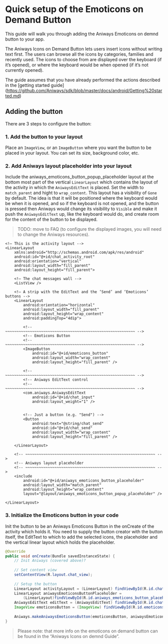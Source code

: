 # Quick setup of the Emoticons on Demand Button

This guide will walk you through adding the Aniways Emoticons on demnd button to your app.

The Aniways Icons on Demand Button lets users insert icons without writing text first. The users can browse all the icons by categories, families and recently used.
The icons to choose from are displayed over the keyboard (if it’s opened), or where the keyboard would be when opened (if it’s not currently opened).

The guide assumes that you have already performed the actions described in the [getting started guide] (https://github.com/Aniways/sdk/blob/master/docs/android/Getting%20started.md)

## Adding the button

There are 3 steps to configure the button:

### 1. Add the button to your layout
 
Place an `ImageView`, or an `ImageButton` where you want the button to be placed in your layout. You can set its size, background color, etc.

### 2. Add Aniways layout placeholder into your layout

Include the aniways_emoticons_button_popup_placeholder layout at the bottom most part of the vertical `LinearLayout` which contains the layout of the activity in which the `AniwaysEditText` is placed. Set the width to `match_parent` and hight to `wrap_content`. This layout has a visibility of `Gone` by default. The idea is that it will be positioned where the keyboard would be when it is opened, and so if the keyboard is not opened, and the button is pressed then Aniways would change its visibility to `Visible` and make it push the `AniwaysEditText` up, like the keyboard would do, and create room for the content of the button to be displayed.

 > TODO: move to FAQ (to configure the displayed images, you will need to change the Aniways resources).
	
	<!— This is the activity layout -->
	<LinearLayout
	    xmlns:android="http://schemas.android.com/apk/res/android"
	    android:id="@+id/chat_activity_root"
	    android:orientation="vertical"
	    android:layout_width="fill_parent"
	    android:layout_height="fill_parent">
	    
	    <!— The chat messages wall -->
	    <ListView />
	    
	    <!— A strip with the EditText and the ‘Send’ and ‘Emoticons’ buttons -->
	    <LinearLayout
	        android:orientation="horizontal"
	        android:layout_width="fill_parent"
	        android:layout_height="wrap_content"
	        android:paddingTop="4dip">
	        
			<!-- ~~~~~~~~~~~~~~~~~~~~~~~~~~~~~~~~~~~~~~~~~~~~~~~~~~~~~~~~~~ -->
			<!-- Emoticons Button
			<!-- ~~~~~~~~~~~~~~~~~~~~~~~~~~~~~~~~~~~~~~~~~~~~~~~~~~~~~~~~~~ -->
	        <ImageButton
	            android:id="@+id/emoticons_button"
	            android:layout_width="wrap_content"
	            android:layout_height="fill_parent" />

			<!-- ~~~~~~~~~~~~~~~~~~~~~~~~~~~~~~~~~~~~~~~~~~~~~~~~~~~~~~~~~~ -->
			<!-- Aniways EditText control
			<!-- ~~~~~~~~~~~~~~~~~~~~~~~~~~~~~~~~~~~~~~~~~~~~~~~~~~~~~~~~~~ -->
	        <com.aniways.AniwaysEditText
	            android:id="@+id/chat_input"
	            android:layout_weight="1" />


			<!-- Just a button (e.g. "Send") -->
	        <Button
	            android:text="@string/chat_send"
	            android:id="@+id/chat_send"
	            android:layout_width="wrap_content"
	            android:layout_height="fill_parent" />

	    </LinearLayout>
	     
		<!-- ~~~~~~~~~~~~~~~~~~~~~~~~~~~~~~~~~~~~~~~~~~~~~~~~~~~~~~~~~~ -->
		<!-- Aniways layout placeholder
		<!-- ~~~~~~~~~~~~~~~~~~~~~~~~~~~~~~~~~~~~~~~~~~~~~~~~~~~~~~~~~~ -->
	    <include
	        android:id="@+id/aniways_emoticons_button_placeholder"
	        android:layout_width="match_parent"
	        android:layout_height="wrap_content"
	        layout="@layout/aniways_emoticons_button_popup_placeholder" />
	        
	</LinearLayout>

### 3. Initialize the Emoticons button in your code

Init the button to be an Aniways Emoticons Button in the onCreate of the activity which holds it. You need to supply the button creator with the button itself, the EditText to which to add the selected icons, the placeholder and the vertical linear layout which holds the placeholder.

```java
@Override
public void onCreate(Bundle savedInstanceState) {
	// Init Aniways (covered above)?
	
	// Set content view
	setContentView(R.layout.chat_view);
	
	// Setup the button
	LinearLayout activityLayout = (LinearLayout) findViewById(R.id.chat_activity_root);
	LinearLayout aniwaysEmoticonsButtonPlaceholder = 
		(LinearLayout)findViewById(R.id.aniways_emoticons_button_placeholder);
	AniwaysEditText editText = (AniwaysEditText) findViewById(R.id.chat_input);
	ImageView emoticonsButton = (ImageView) findViewById(R.id.emoticons_button);
	
	Aniways.makeAniwaysEmoticonsButton(emoticonsButton, aniwaysEmoticonsButtonPlaceholder, activityLayout, editText);
}
```

 > Please note: that more info on the emoticons on demand button can be found in the “Aniways Icons on demnd Guide”.
 
